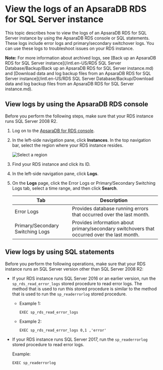 # View the logs of an ApsaraDB RDS for SQL Server instance

This topic describes how to view the logs of an ApsaraDB RDS for SQL Server instance by using the ApsaraDB RDS console or SQL statements. These logs include error logs and primary/secondary switchover logs. You can use these logs to troubleshoot issues on your RDS instance.

**Note:** For more information about archived logs, see [Back up an ApsaraDB RDS for SQL Server instance](/intl.en-US/RDS SQL Server Database/Backup/Back up an ApsaraDB RDS for SQL Server instance.md) and [Download data and log backup files from an ApsaraDB RDS for SQL Server instance](/intl.en-US/RDS SQL Server Database/Backup/Download data and log backup files from an ApsaraDB RDS for SQL Server instance.md).

## View logs by using the ApsaraDB RDS console

Before you perform the following steps, make sure that your RDS instance runs SQL Server 2008 R2.

1.  Log on to the [ApsaraDB for RDS console](https://rds.console.aliyun.com/).

2.  In the left-side navigation pane, click **Instances**. In the top navigation bar, select the region where your RDS instance resides.

    ![Select a region](https://static-aliyun-doc.oss-accelerate.aliyuncs.com/assets/img/en-US/8651559951/p36543.png)

3.  Find your RDS instance and click its ID.

4.  In the left-side navigation pane, click **Logs**.

5.  On the **Logs** page, click the Error Logs or Primary/Secondary Switching Logs tab, select a time range, and then click **Search**.

    |Tab|Description|
    |---|-----------|
    |Error Logs|Provides database running errors that occurred over the last month.|
    |Primary/Secondary Switching Logs|Provides information about primary/secondary switchovers that occurred over the last month.|


## View logs by using SQL statements

Before you perform the following operations, make sure that your RDS instance runs an SQL Server version other than SQL Server 2008 R2:

-   If your RDS instance runs SQL Server 2016 or an earlier version, run the `sp_rds_read_error_logs` stored procedure to read error logs. The method that is used to run this stored procedure is similar to the method that is used to run the `sp_readerrorlog` stored procedure.
    -   Example 1:

        ```
        EXEC sp_rds_read_error_logs
        ```

    -   Example 2:

        ```
        EXEC sp_rds_read_error_logs 0,1 ,'error'
        ```

-   If your RDS instance runs SQL Server 2017, run the `sp_readerrorlog` stored procedure to read error logs.

    Example:

    ```
    EXEC sp_readerrorlog
    ```


